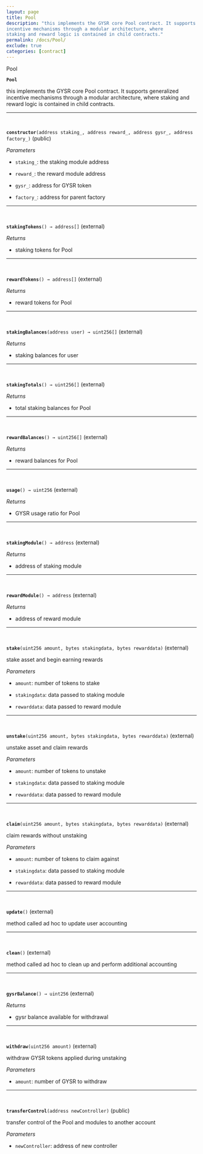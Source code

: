 ```yaml
---
layout: page
title: Pool
description: "this implements the GYSR core Pool contract. It supports generalized
incentive mechanisms through a modular architecture, where
staking and reward logic is contained in child contracts."
permalink: /docs/Pool/
exclude: true
categories: [contract]
---
```


Pool



**`Pool`**

this implements the GYSR core Pool contract. It supports generalized
incentive mechanisms through a modular architecture, where
staking and reward logic is contained in child contracts.







****
<br>

**`constructor`**`(address staking_, address reward_, address gysr_, address factory_)` (public)





*Parameters*  
- `staking_`: the staking module address

- `reward_`: the reward module address

- `gysr_`: address for GYSR token

- `factory_`: address for parent factory



****
<br>

**`stakingTokens`**`() → address[]` (external)






*Returns*  
- staking tokens for Pool


****
<br>

**`rewardTokens`**`() → address[]` (external)






*Returns*  
- reward tokens for Pool


****
<br>

**`stakingBalances`**`(address user) → uint256[]` (external)






*Returns*  
- staking balances for user


****
<br>

**`stakingTotals`**`() → uint256[]` (external)






*Returns*  
- total staking balances for Pool


****
<br>

**`rewardBalances`**`() → uint256[]` (external)






*Returns*  
- reward balances for Pool


****
<br>

**`usage`**`() → uint256` (external)






*Returns*  
- GYSR usage ratio for Pool


****
<br>

**`stakingModule`**`() → address` (external)






*Returns*  
- address of staking module


****
<br>

**`rewardModule`**`() → address` (external)






*Returns*  
- address of reward module


****
<br>

**`stake`**`(uint256 amount, bytes stakingdata, bytes rewarddata)` (external)

stake asset and begin earning rewards




*Parameters*  
- `amount`: number of tokens to stake

- `stakingdata`: data passed to staking module

- `rewarddata`: data passed to reward module



****
<br>

**`unstake`**`(uint256 amount, bytes stakingdata, bytes rewarddata)` (external)

unstake asset and claim rewards




*Parameters*  
- `amount`: number of tokens to unstake

- `stakingdata`: data passed to staking module

- `rewarddata`: data passed to reward module



****
<br>

**`claim`**`(uint256 amount, bytes stakingdata, bytes rewarddata)` (external)

claim rewards without unstaking




*Parameters*  
- `amount`: number of tokens to claim against

- `stakingdata`: data passed to staking module

- `rewarddata`: data passed to reward module



****
<br>

**`update`**`()` (external)

method called ad hoc to update user accounting






****
<br>

**`clean`**`()` (external)

method called ad hoc to clean up and perform additional accounting






****
<br>

**`gysrBalance`**`() → uint256` (external)






*Returns*  
- gysr balance available for withdrawal


****
<br>

**`withdraw`**`(uint256 amount)` (external)

withdraw GYSR tokens applied during unstaking




*Parameters*  
- `amount`: number of GYSR to withdraw



****
<br>

**`transferControl`**`(address newController)` (public)

transfer control of the Pool and modules to another account




*Parameters*  
- `newController`: address of new controller



